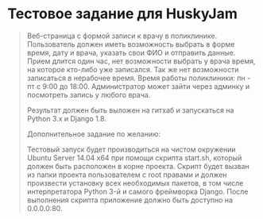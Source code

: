 # Тестовое задание для HuskyJam
> Веб-страница с формой записи к врачу в поликлинике. Пользователь должен иметь возможность выбрать в форме время, дату и врача, указать свои ФИО и отправить данные. Прием длится один час, нет возможности выбрать у врача время, на которое кто-либо уже записался. Так же нет возможности записаться в нерабочее время. Время работы поликлиники: пн - пт с 9:00 до 18:00. Администратор может зайти через админку и посмотреть запись у любого врача.
>
> Результат должен быть выложен на гитхаб и запускаться на Python 3.x и Django 1.8.
>
> Дополнительное задание по желанию:
> 
> Тестовый запуск будет производиться на чистом окружении Ubuntu Server 14.04 x64 при помощи скрипта start.sh, который должен быть расположен в корне проекта. Скрипт будет вызван из папки проекта пользователем с root правами и должен произвести установку всех необходимых пакетов, в том числе интерпретатора Python 3-й и самого фреймворка Django. После выполнения скрипта приложение должно быть доступно на 0.0.0.0:80.
